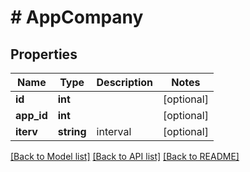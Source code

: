 # # AppCompany

## Properties

Name | Type | Description | Notes
------------ | ------------- | ------------- | -------------
**id** | **int** |  | [optional]
**app_id** | **int** |  | [optional]
**iterv** | **string** | interval | [optional]

[[Back to Model list]](../../README.md#models) [[Back to API list]](../../README.md#endpoints) [[Back to README]](../../README.md)

